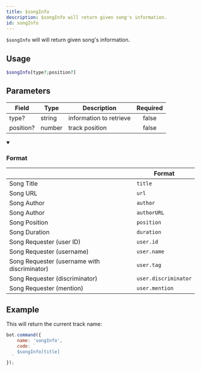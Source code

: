 ```yaml
---
title: $songInfo
description: $songInfo will return given song's information.
id: songInfo
---
```


`$songInfo` will will return given song's information.

## Usage

```php
$songInfo[type?;position?]
```

## Parameters

| Field     | Type   | Description             | Required |
|-----------|--------|-------------------------|:--------:|
| type?     | string | information to retrieve |  false   |
| position? | number | track position          |  false   |

<details open>
  <summary><h3> Format </h3></summary>

|                                              | Format               |
|----------------------------------------------|----------------------|
| Song Title                                   | `title`              |
| Song URL                                     | `url`                |
| Song Author                                  | `author`             |
| Song Author                                  | `authorURL`          |
| Song Position                                | `position`           |
| Song Duration                                | `duration`           |
| Song Requester (user ID)                     | `user.id`            |
| Song Requester (username)                    | `user.name`          |
| Song Requester (username with discriminator) | `user.tag`           |
| Song Requester (discriminator)               | `user.discriminator` |
| Song Requester (mention)                     | `user.mention`       |

</details>

## Example

This will return the current track name:

```javascript
bot.command({
    name: 'songInfo',
    code: `
    $songInfo[title]
  `
});
```